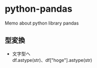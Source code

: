 # python-pandas
Memo about python library pandas

## 型変換
- 文字型へ<br>
df.astype(str)、df["hoge"].astype(str)
